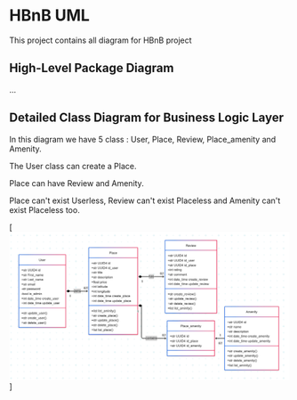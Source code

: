# HBnB UML

This project contains all diagram for HBnB project

## High-Level Package Diagram

...

## Detailed Class Diagram for Business Logic Layer

In this diagram we have 5 class : User, Place, Review, Place_amenity and Amenity.

The User class can create a Place.

Place can have Review and Amenity.

Place can't exist Userless, Review can't exist Placeless and Amenity can't exist Placeless too.

[![ClassDiagram for HBnB](/part1/Image/Class%20Diagram.png)]